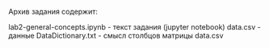 Архив задания содержит:

lab2-general-concepts.ipynb - текст задания (jupyter notebook)
data.csv - данные
DataDictionary.txt - смысл столбцов матрицы data.csv